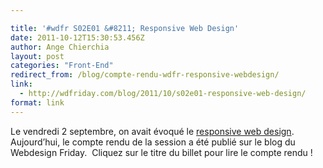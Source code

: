 ```yaml
---

title: '#wdfr S02E01 &#8211; Responsive Web Design'
date: 2011-10-12T15:30:53.456Z
author: Ange Chierchia
layout: post
categories: "Front-End"
redirect_from: /blog/compte-rendu-wdfr-responsive-webdesign/
link:
  - http://wdfriday.com/blog/2011/10/s02e01-responsive-web-design/
format: link
---
```

Le vendredi 2 septembre, on avait évoqué le <a href="http://wdfriday.com/blog/2011/10/s02e01-responsive-web-design/" target="_blank">responsive web design</a>. Aujourd&rsquo;hui, le compte rendu de la session a été publié sur le blog du Webdesign Friday.  Cliquez sur le titre du billet pour lire le compte rendu !